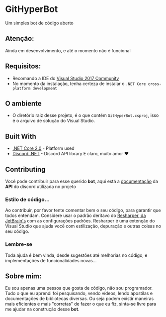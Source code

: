 # GitHyperBot
Um simples bot de código aberto
## Atenção:
 Ainda em desenvolvimento, e até o momento não é funcional

## Requisitos:
*	Recomando a IDE do [Visual Studio 2017 Community](https://www.visualstudio.com/thank-you-downloading-visual-studio/?sku=Community&rel=15)
*	No momento da instalação, tenha certeza de instalar o `.NET Core cross-platform development`

## O ambiente
* O diretório raiz desse projeto, é o que contém `GitHyperBot.csproj`, isso é o arquivo de solução do Visual Studio.

## Built With
* [.NET Core 2.0](https://docs.microsoft.com/en-us/dotnet/core/) - Platform used
* [Discord .NET](https://github.com/RogueException/Discord.Net) - Discord API library
E claro, muito amor :heart: 

## Contributing
Você pode contribuir para esse querido **bot**, aqui está a [documentação](https://docs.stillu.cc/) da **API** do discord utilizada no projeto
### Estilo de código...
Ao contribuir, por favor tente comentar bem o seu código, para garantir que todos entendam.
Considere usar o padrão deritavo do [ Resharper, da JetBrain's](https://www.jetbrains.com/resharper/) com as configurações padrões. Resharper é uma extenção do Visual Studio que ajuda você com estilização, depuração e outras coisas no seu código.

### Lembre-se
Toda ajuda é bem vinda, desde sugestões até melhorias no código, e implementações de funcionalidades novas...

## Sobre mim:
Eu sou apenas uma pessoa que gosta de código, não sou programador. Tudo o que eu aprendi foi pesquisando, vendo vídeos, lendo apostilas e documentações de bibliotecas diversas. Ou seja podem existir maneiras mais eficientes e mais "corretas" de fazer o que eu fiz, sinta-se livre para me ajudar na construção desse **bot**.
